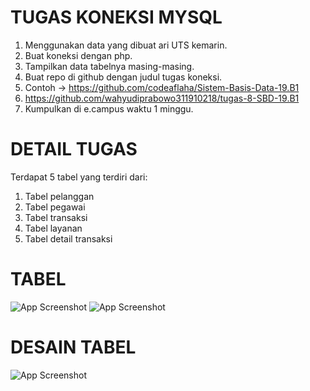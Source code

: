# TUGAS KONEKSI MYSQL
1. Menggunakan data yang dibuat ari UTS kemarin.
2. Buat koneksi dengan php.
3. Tampilkan data tabelnya masing-masing.
4. Buat repo di github dengan judul tugas koneksi.
5. Contoh -> https://github.com/codeaflaha/Sistem-Basis-Data-19.B1
6. https://github.com/wahyudiprabowo311910218/tugas-8-SBD-19.B1
7. Kumpulkan di e.campus waktu 1 minggu.

# DETAIL TUGAS
Terdapat 5 tabel yang terdiri dari:
1. Tabel pelanggan
2. Tabel pegawai
3. Tabel transaksi
4. Tabel layanan
5. Tabel detail transaksi

# TABEL 
![App Screenshot](./images/Screenshot%20(355).png)
![App Screenshot](./images/Screenshot%20(356).png)

# DESAIN TABEL
![App Screenshot](./images/Screenshot%20(357).png)